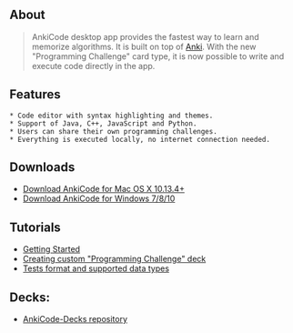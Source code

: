 ## About

>AnkiCode desktop app provides the fastest way to learn and memorize algorithms. It is built on top of [Anki](https://apps.ankiweb.net/).
>With the new "Programming Challenge" card type, it is now possible to write and execute code directly in the app.

## Features
```
* Code editor with syntax highlighting and themes.
* Support of Java, C++, JavaScript and Python.
* Users can share their own programming challenges.
* Everything is executed locally, no internet connection needed.
```

## Downloads

- [Download AnkiCode for Mac OS X 10.13.4+](https://github.com/daveight/ankicode/releases/download/untagged-08fe16ecf0e2ea823f81/AnkiCode-1.1.0-mac.dmg)
- [Download AnkiCode for Windows 7/8/10](https://github.com/daveight/ankicode/releases/download/untagged-08fe16ecf0e2ea823f81/AnkiCode-1.1.0-win.exe)

## Tutorials
- [Getting Started](getting-started.md)
- [Creating custom "Programming Challenge" deck](create-quiz.md)
- [Tests format and supported data types](test-format.md)

## Decks:

- [AnkiCode-Decks repository](https://github.com/daveight/ankicode-decks)



